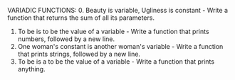 VARIADIC FUNCTIONS: 
0. Beauty is variable, Ugliness is constant - Write a function that returns the sum of all its parameters.
1.  To be is to be the value of a variable - Write a function that prints numbers, followed by a new line.
2. One woman's constant is another woman's variable - Write a function that prints strings, followed by a new line.
3. To be is a to be the value of a variable - Write a function that prints anything.
